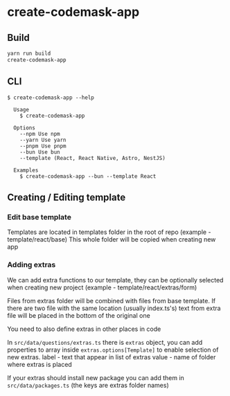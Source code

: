 # create-codemask-app

## Build

```bash
yarn run build
create-codemask-app
```

## CLI

```
$ create-codemask-app --help

  Usage
    $ create-codemask-app

  Options
    --npm Use npm 
    --yarn Use yarn
    --pnpm Use pnpm
    --bun Use bun
    --template (React, React Native, Astro, NestJS)

  Examples
    $ create-codemask-app --bun --template React
```

## Creating / Editing template

### Edit base template

Templates are located in templates folder in the root of repo (example - template/react/base)
This whole folder will be copied when creating new app

### Adding extras

We can add extra functions to our template, they can be optionally selected when creating new project (example - template/react/extras/form)

Files from extras folder will be combined with files from base template. If there are two file with the same location (usually index.ts's) text from extra file will be placed in the bottom of the original one

You need to also define extras in other places in code

In ``src/data/questions/extras.ts`` there is ``extras`` object, you can add properties to array inside ``extras.options[Template]`` to enable selection of new extras.
label - text that appear in list of extras
value - name of folder where extras is placed

If your extras should install new package you can add them in ``src/data/packages.ts`` (the keys are extras folder names)
